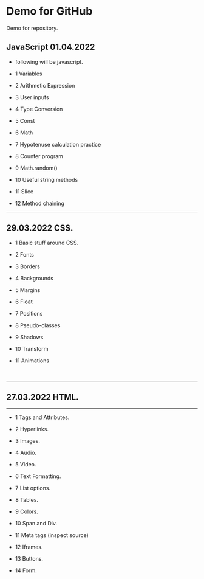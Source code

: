 # Demo for GitHub

Demo for repository.

## JavaScript 01.04.2022

- following will be javascript.
  <br>

* 1 Variables
  <br>

* 2 Arithmetic Expression
  <br>

* 3 User inputs
  <br>

* 4 Type Conversion
  <br>

* 5 Const
  <br>

* 6 Math
  <br>

* 7 Hypotenuse calculation practice
  <br>

* 8 Counter program
  <br>

* 9 Math.random()
  <br>

* 10 Useful string methods
  <br>

* 11 Slice
  <br>

* 12 Method chaining
  <br>

<hr>

## 29.03.2022 CSS.

- 1 Basic stuff around CSS.
  <br>

- 2 Fonts
  <br>

- 3 Borders
  <br>

- 4 Backgrounds
  <br>

- 5 Margins
  <br>

- 6 Float
  <br>

- 7 Positions
  <br>

- 8 Pseudo-classes
  <br>

- 9 Shadows
  <br>

- 10 Transform
  <br>

- 11 Animations
<br>
<hr>

## 27.03.2022 HTML.

<hr>

- 1 Tags and Attributes.
  <br>

- 2 Hyperlinks.
  <br>

- 3 Images.
  <br>

- 4 Audio.
  <br>

- 5 Video.
  <br>

- 6 Text Formatting.
  <br>

- 7 List options.
  <br>

- 8 Tables.
  <br>

- 9 Colors.
  <br>

- 10 Span and Div.
  <br>

- 11 Meta tags (inspect source)
  <br>

- 12 Iframes.
  <br>

- 13 Buttons.
  <br>

- 14 Form.
